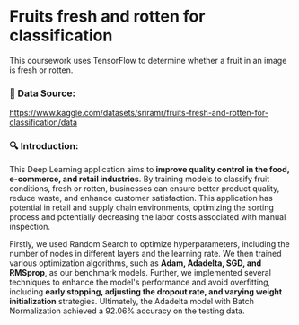 # Fruits fresh and rotten for classification
This coursework uses TensorFlow to determine whether a fruit in an image is fresh or rotten.

### 🔗 Data Source: 
https://www.kaggle.com/datasets/sriramr/fruits-fresh-and-rotten-for-classification/data

### 🔍 Introduction:
This Deep Learning application aims to **improve quality control in the food, e-commerce, and retail industries**. By training models to classify fruit conditions, fresh or rotten, businesses can ensure better product quality, reduce waste, and enhance customer satisfaction. This application has potential in retail and supply chain environments, optimizing the sorting process and potentially decreasing the labor costs associated with manual inspection. 

Firstly, we used Random Search to optimize hyperparameters, including the number of nodes in different layers and the learning rate. We then trained various optimization algorithms, such as **Adam, Adadelta, SGD, and RMSprop**, as our benchmark models. Further, we implemented several techniques to enhance the model's performance and avoid overfitting, including **early stopping, adjusting the dropout rate, and varying weight initialization** strategies. Ultimately, the Adadelta model with Batch Normalization achieved a 92.06% accuracy on the testing data.
